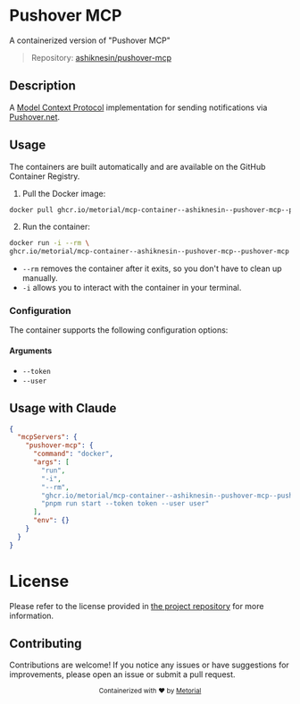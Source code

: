 
# Pushover MCP

A containerized version of "Pushover MCP"

> Repository: [ashiknesin/pushover-mcp](https://github.com/ashiknesin/pushover-mcp)

## Description

A [Model Context Protocol](https://modelcontextprotocol.io/introduction) implementation for sending notifications via [Pushover.net](https://pushover.net).


## Usage

The containers are built automatically and are available on the GitHub Container Registry.

1. Pull the Docker image:

```bash
docker pull ghcr.io/metorial/mcp-container--ashiknesin--pushover-mcp--pushover-mcp
```

2. Run the container:

```bash
docker run -i --rm \ 
ghcr.io/metorial/mcp-container--ashiknesin--pushover-mcp--pushover-mcp  "pnpm run start --token token --user user"
```

- `--rm` removes the container after it exits, so you don't have to clean up manually.
- `-i` allows you to interact with the container in your terminal.



### Configuration

The container supports the following configuration options:


#### Arguments

- `--token`
- `--user`






## Usage with Claude

```json
{
  "mcpServers": {
    "pushover-mcp": {
      "command": "docker",
      "args": [
        "run",
        "-i",
        "--rm",
        "ghcr.io/metorial/mcp-container--ashiknesin--pushover-mcp--pushover-mcp",
        "pnpm run start --token token --user user"
      ],
      "env": {}
    }
  }
}
```

# License

Please refer to the license provided in [the project repository](https://github.com/ashiknesin/pushover-mcp) for more information.

## Contributing

Contributions are welcome! If you notice any issues or have suggestions for improvements, please open an issue or submit a pull request.

<div align="center">
  <sub>Containerized with ❤️ by <a href="https://metorial.com">Metorial</a></sub>
</div>
  